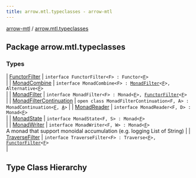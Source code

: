 ```yaml
---
title: arrow.mtl.typeclasses - arrow-mtl
---
```


[arrow-mtl](../index.html) / [arrow.mtl.typeclasses](./index.html)

## Package arrow.mtl.typeclasses

### Types

| [FunctorFilter](-functor-filter/index.html) | `interface FunctorFilter<F> : Functor<`[`F`](-functor-filter/index.html#F)`>`<br> |
| [MonadCombine](-monad-combine/index.html) | `interface MonadCombine<F> : `[`MonadFilter`](-monad-filter/index.html)`<`[`F`](-monad-combine/index.html#F)`>, Alternative<`[`F`](-monad-combine/index.html#F)`>`<br> |
| [MonadFilter](-monad-filter/index.html) | `interface MonadFilter<F> : Monad<`[`F`](-monad-filter/index.html#F)`>, `[`FunctorFilter`](-functor-filter/index.html)`<`[`F`](-monad-filter/index.html#F)`>`<br> |
| [MonadFilterContinuation](-monad-filter-continuation/index.html) | `open class MonadFilterContinuation<F, A> : MonadContinuation<`[`F`](-monad-filter-continuation/index.html#F)`, `[`A`](-monad-filter-continuation/index.html#A)`>` |
| [MonadReader](-monad-reader/index.html) | `interface MonadReader<F, D> : Monad<`[`F`](-monad-reader/index.html#F)`>`<br> |
| [MonadState](-monad-state/index.html) | `interface MonadState<F, S> : Monad<`[`F`](-monad-state/index.html#F)`>`<br> |
| [MonadWriter](-monad-writer/index.html) | `interface MonadWriter<F, W> : Monad<`[`F`](-monad-writer/index.html#F)`>`<br> A monad that support monoidal accumulation (e.g. logging List of String) |
| [TraverseFilter](-traverse-filter/index.html) | `interface TraverseFilter<F> : Traverse<`[`F`](-traverse-filter/index.html#F)`>, `[`FunctorFilter`](-functor-filter/index.html)`<`[`F`](-traverse-filter/index.html#F)`>`<br> |




## Type Class Hierarchy

<canvas id="arrow.mtl.typeclasses-hierarchy-diagram"></canvas>
<script>
  drawNomNomlDiagram('arrow.mtl.typeclasses-hierarchy-diagram', 'arrow.mtl.typeclasses-diagram.nomnol')
</script>

